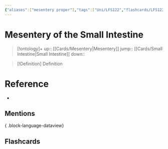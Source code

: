 ```yaml
---
{"aliases":["mesentery proper"],"tags":["Uni/LFS122","flashcards/LFS122"],"dg-publish":true,"permalink":"/cards/mesentery-of-the-small-intestine/","dgPassFrontmatter":true}
---
```


# Mesentery of the Small Intestine

> [!ontology]+
> up:: [[Cards/Mesentery\|Mesentery]]
> jump:: [[Cards/Small Intestine\|Small Intestine]]
> down:: 

> [!Definition] Definition

# Reference

- 

## Mentions


{ .block-language-dataview}

## Flashcards